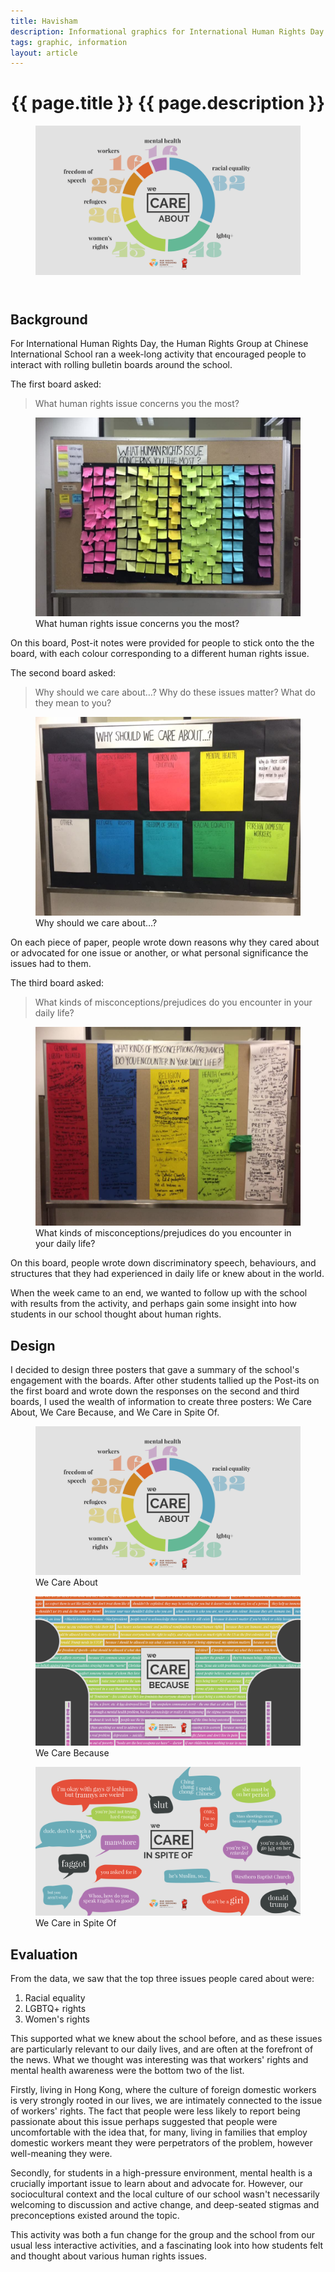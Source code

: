 ```yaml
---
title: Havisham
description: Informational graphics for International Human Rights Day at CIS.
tags: graphic, information
layout: article
---
```


<header class="intro">
    <h1 class="details">{{ page.title }}
        <span class="subtitle">{{ page.description }}</span>
    </h1>
    <figure>
        <img src="/assets/img/human-rights-day/poster-1.png" alt="We Care About poster">
    </figure>
</header>

## Background

For International Human Rights Day, the Human Rights Group at Chinese International School ran a week-long activity that encouraged people to interact with rolling bulletin boards around the school.

The first board asked:

> What human rights issue concerns you the most?

<figure>
    <img src="/assets/img/human-rights-day/board-1.jpg" alt="What human rights issue concerns you the most?">
    <figcaption>What human rights issue concerns you the most?</figcaption>
</figure>

On this board, Post-it notes were provided for people to stick onto the the board, with each colour corresponding to a different human rights issue.

The second board asked:

> Why should we care about&hellip;? Why do these issues matter? What do they mean to you?

<figure>
    <img src="/assets/img/human-rights-day/board-2.jpg" alt="Why should we care about&hellip;?">
    <figcaption>Why should we care about&hellip;?</figcaption>
</figure>

On each piece of paper, people wrote down reasons why they cared about or advocated for one issue or another, or what personal significance the issues had to them.

The third board asked:

> What kinds of misconceptions/prejudices do you encounter in your daily life?

<figure>
    <img src="/assets/img/human-rights-day/board-3.jpg" alt="What kinds of misconceptions/prejudices do you encounter in your daily life?">
    <figcaption>What kinds of misconceptions/prejudices do you encounter in your daily life?</figcaption>
</figure>

On this board, people wrote down discriminatory speech, behaviours, and structures that they had experienced in daily life or knew about in the world.

When the week came to an end, we wanted to follow up with the school with results from the activity, and perhaps gain some insight into how students in our school thought about human rights.

## Design

I decided to design three posters that gave a summary of the school's engagement with the boards. After other students tallied up the Post-its on the first board and wrote down the responses on the second and third boards, I used the wealth of information to create three posters: We Care About, We Care Because, and We Care in Spite Of.

<figure>
    <img src="/assets/img/human-rights-day/poster-1.png" alt="We Care About">
    <figcaption>We Care About</figcaption>
</figure>

<figure>
    <img src="/assets/img/human-rights-day/poster-2.png" alt="We Care Because">
    <figcaption>We Care Because</figcaption>
</figure>

<figure>
    <img src="/assets/img/human-rights-day/poster-3.png" alt="We Care in Spite Of">
    <figcaption>We Care in Spite Of</figcaption>
</figure>

## Evaluation

From the data, we saw that the top three issues people cared about were:
1. Racial equality
2. LGBTQ+ rights
3. Women's rights

This supported what we knew about the school before, and as these issues are particularly relevant to our daily lives, and are often at the forefront of the news. What we thought was interesting was that workers' rights and mental health awareness were the bottom two of the list.

Firstly, living in Hong Kong, where the culture of foreign domestic workers is very strongly rooted in our lives, we are intimately connected to the issue of workers' rights. The fact that people were less likely to report being passionate about this issue perhaps suggested that people were uncomfortable with the idea that, for many, living in families that employ domestic workers meant they were perpetrators of the problem, however well-meaning they were.

Secondly, for students in a high-pressure environment, mental health is a crucially important issue to learn about and advocate for. However, our sociocultural context and the local culture of our school wasn't necessarily welcoming to discussion and active change, and deep-seated stigmas and preconceptions existed around the topic.

This activity was both a fun change for the group and the school from our usual less interactive activities, and a fascinating look into how students felt and thought about various human rights issues.